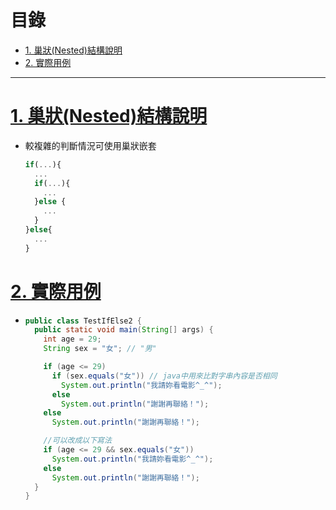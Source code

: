 <h1 id="top">目錄</h1>

- [1. 巢狀(Nested)結構說明](#s1)
- [2. 實際用例](#s2)

---

# <a id="s1" class="md-title" href="#top">1. 巢狀(Nested)結構說明</a>

- 較複雜的判斷情況可使用巢狀嵌套

  ```js
  if(...){
    ...
    if(...){
      ...
    }else {
      ...
    }
  }else{
    ...
  }
  ```

# <a id="s2" class="md-title" href="#top">2. 實際用例</a>

- ```java
  public class TestIfElse2 {
    public static void main(String[] args) {
      int age = 29;
      String sex = "女"; // "男"

      if (age <= 29)
        if (sex.equals("女")) // java中用來比對字串內容是否相同
          System.out.println("我請妳看電影^_^");
        else
          System.out.println("謝謝再聯絡！");
      else
        System.out.println("謝謝再聯絡！");

      //可以改成以下寫法
      if (age <= 29 && sex.equals("女"))
        System.out.println("我請妳看電影^_^");
      else
        System.out.println("謝謝再聯絡！");
    }
  }
  ```
